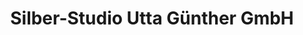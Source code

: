 ---
title: "Silber-Studio Utta Günther GmbH"
url: /frankfurt-am-main/silber-studio-utta-guenther-gmbh/
shop: Andenken
---